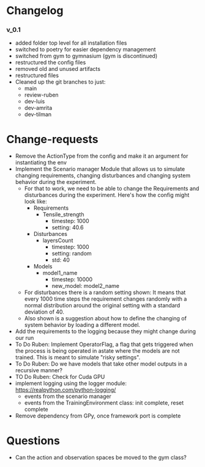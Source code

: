 # Changelog
### v_0.1
- added folder top level for all installation files
- switched to poetry for easier dependency management
- switched from gym to gymnasium (gym is discontinued)
- restructured the config files
- removed old and unused artifacts
- restructured files
- Cleaned up the git branches to just:
  - main
  - review-ruben
  - dev-luis
  - dev-amrita
  - dev-tilman

# Change-requests
- Remove the ActionType from the config and make it an argument for instantiating the env 
- Implement the Scenario manager Module that allows us to simulate changing requirements, changing disturbances and changing system behavior during the experiment.
  - For that to work, we need to be able to change the Requirements and disturbances during the experiment. Here's how the config might look like:
    - Requirements
      - Tensile_strength
        - timestep: 1000
        - setting: 40.6
    - Disturbances
      - layersCount
        - timestep: 1000
        - setting: random
        - std: 40
    - Models
      - model1_name
        - timestep: 10000
        - new_model: model2_name
  - For disturbances there is a random setting shown: It means that every 1000 time steps the requirement changes randomly with a normal distribution around the original setting with a standard deviation of 40.
  - Also shown is a suggestion about how to define the changing of system behavior by loading a different model.
- Add the requirements to the logging because they might change during our run
- To Do Ruben: Implement OperatorFlag, a flag that gets triggered when the process is being operated in  astate where the models are not trained. This is meant to simulate "risky settings".
- To Do Ruben: Do we have models that take other model outputs in a recursive manner?
- TO Do Ruben: Check for Cuda GPU
- implement logging using the logger module: https://realpython.com/python-logging/
  - events from the scenario manager
  - events from the TrainingEnvironment class: init complete, reset complete
- Remove dependency from GPy, once framework port is complete
# Questions
- Can the action and observation spaces be moved to the gym class?

